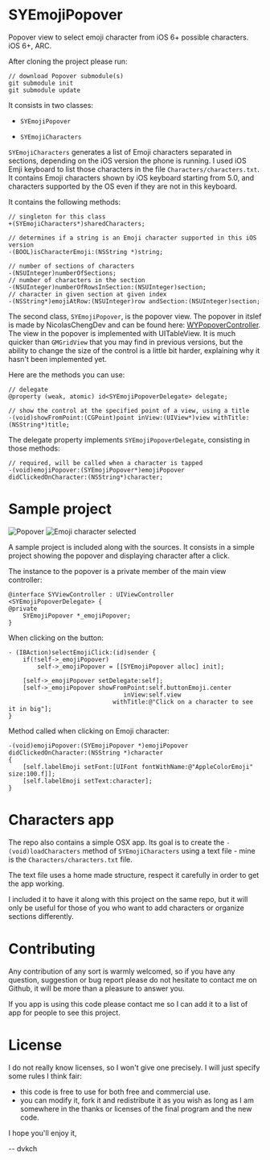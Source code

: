 SYEmojiPopover
==============

Popover view to select emoji character from iOS 6+ possible characters. iOS 6+, ARC.

After cloning the project please run:

	// download Popover submodule(s)
    git submodule init
    git submodule update


It consists in two classes:

  - `SYEmojiPopover`
    
  - `SYEmojiCharacters`


`SYEmojiCharacters` generates a list of Emoji characters separated in sections, depending on the iOS version the phone is running. I used iOS Emji keyboard to list those characters in the file `Characters/characters.txt`. It contains Emoji characters shown by iOS keyboard starting from 5.0, and characters supported by the OS even if they are not in this keyboard.

It contains the following methods:

	// singleton for this class
	+(SYEmojiCharacters*)sharedCharacters; 
	
	// determines if a string is an Emoji character supported in this iOS version
	-(BOOL)isCharacterEmoji:(NSString *)string; 
	
	// number of sections of characters
	-(NSUInteger)numberOfSections; 
	// number of characters in the section
	-(NSUInteger)numberOfRowsInSection:(NSUInteger)section; 
	// character in given section at given index
	-(NSString*)emojiAtRow:(NSUInteger)row andSection:(NSUInteger)section;



The second class, `SYEmojiPopover`, is the popover view. The popover in itslef is made by NicolasChengDev and can be found here: [WYPopoverController](https://github.com/nicolaschengdev/WYPopoverController). The view in the popover is implemented with UITableView. It is much quicker than `GMGridView` that you may find in previous versions, but the ability to change the size of the control is a little bit harder, explaining why it hasn't been implemented yet.

Here are the methods you can use:

	// delegate
	@property (weak, atomic) id<SYEmojiPopoverDelegate> delegate;
	
	// show the control at the specified point of a view, using a title
	-(void)showFromPoint:(CGPoint)point inView:(UIView*)view withTitle:(NSString*)title;


The delegate property implements `SYEmojiPopoverDelegate`, consisting in those methods:

	// required, will be called when a character is tapped
	-(void)emojiPopover:(SYEmojiPopover*)emojiPopover didClickedOnCharacter:(NSString*)character;

Sample project
==============

![Popover](https://raw.github.com/dvkch/SYEmojiPopover/master/screen1.png) ![Emoji character selected](https://raw.github.com/dvkch/SYEmojiPopover/master/screen2.png)



A sample project is included along with the sources. It consists in a simple project showing the popover and displaying character after a click.


The instance to the popover is a private member of the main view controller:

	@interface SYViewController : UIViewController <SYEmojiPopoverDelegate> {
	@private
    	SYEmojiPopover *_emojiPopover;
	}


When clicking on the button:


	- (IBAction)selectEmojiClick:(id)sender {
    	if(!self->_emojiPopover)
        	self->_emojiPopover = [[SYEmojiPopover alloc] init];
    
	    [self->_emojiPopover setDelegate:self];
    	[self->_emojiPopover showFromPoint:self.buttonEmoji.center 
    	                            inView:self.view
    	                         withTitle:@"Click on a character to see it in big"];
	}


Method called when clicking on Emoji character:


	-(void)emojiPopover:(SYEmojiPopover *)emojiPopover didClickedOnCharacter:(NSString *)character
	{
    	[self.labelEmoji setFont:[UIFont fontWithName:@"AppleColorEmoji" size:100.f]];
	    [self.labelEmoji setText:character];
	}



Characters app
==============

The repo also contains a simple OSX app. Its goal is to create the `-(void)loadCharacters` method of `SYEmojiCharacters` using a text file - mine is the `Characters/characters.txt` file. 

The text file uses a home made structure, respect it carefully in order to get the app working.

I included it to have it along with this project on the same repo, but it will only be useful for those of you who want to add characters or organize sections differently. 



Contributing
============

Any contribution of any sort is warmly welcomed, so if you have any question, suggestion or bug report please do not hesitate to contact me on Github, it will be more than a pleasure to answer you.

If you app is using this code please contact me so I can add it to a list of app for people to see this project.


License
=======

I do not really know licenses, so I won't give one precisely. I will just specify some rules I think fair:

  - this code is free to use for both free and commercial use.
  - you can modify it, fork it and redistribute it as you wish as long as I am somewhere in the thanks or licenses of the final program and the new code.



I hope you'll enjoy it,

-- dvkch
